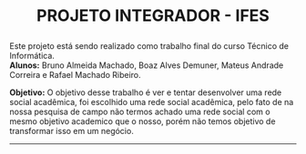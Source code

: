 # <p align="center">PROJETO INTEGRADOR - IFES</p>


Este projeto está sendo realizado como trabalho final do curso Técnico de Informática.</br>
**Alunos:** Bruno Almeida Machado, Boaz Alves Demuner, Mateus Andrade Correira e Rafael Machado Ribeiro.</br>

**Objetivo:** O objetivo desse trabalho é ver e tentar desenvolver uma rede social acadêmica, foi escolhido uma rede social acadêmica, pelo fato de na nossa pesquisa de campo não termos achado uma rede social com o mesmo objetivo academico que o nosso, porém não temos objetivo de transformar isso em um negócio.</br>

---

